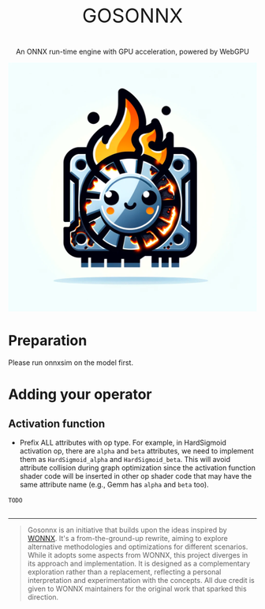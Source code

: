 <p style="text-align: center; font-size: 40px">GOSONNX</p>

<p style="text-align: center">An ONNX run-time engine with GPU acceleration, powered by WebGPU</p>

![](assets/logo.png)

# Preparation

Please run onnxsim on the model first.

# Adding your operator

## Activation function

- Prefix ALL attributes with op type. For example, in HardSigmoid activation op, there are `alpha` and `beta` attributes, we need to implement them as `HardSigmoid_alpha` and `HardSigmoid_beta`.
    This will avoid attribute collision during graph optimization since the activation function shader code will be inserted in other op shader code that may have the same attribute name (e.g., Gemm has `alpha` and `beta` too). 

`TODO`

## 

---

> Gosonnx is an initiative that builds upon the ideas inspired by [WONNX](https://github.com/webonnx/wonnx).
> It's a from-the-ground-up rewrite, aiming to explore alternative methodologies and optimizations for different scenarios.
> While it adopts some aspects from WONNX, this project diverges in its approach and implementation.
> It is designed as a complementary exploration rather than a replacement, reflecting a personal interpretation and experimentation with the concepts.
> All due credit is given to WONNX maintainers for the original work that sparked this direction.